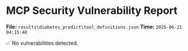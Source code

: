 # MCP Security Vulnerability Report
**File:** `results\diabetes_predict\tool_definitions.json`
**Time:** `2025-06-21 04:15:48`

✅ No vulnerabilities detected.